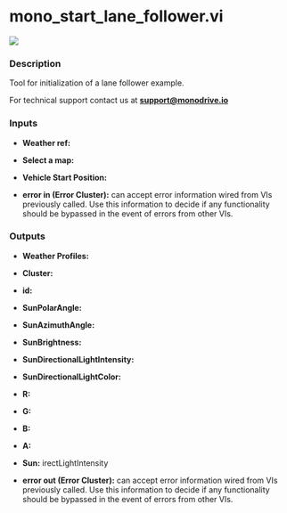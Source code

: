 # mono_start_lane_follower.vi

<p class="img_container">
<img class="lg_img" src="../mono_start_lane_follower.png"/>
</p>

### Description

Tool for initialization of a lane follower example.

For technical support contact us at <b>support@monodrive.io</b> 

### Inputs

- **Weather ref:**   

- **Select a map:**   

- **Vehicle  Start Position:**   

- **error in (Error Cluster):** can accept error information wired from VIs previously called. Use this information to decide if any functionality should be bypassed in the event of errors from other VIs. 

### Outputs

- **Weather Profiles:**   

- **Cluster:**   

- **id:**   

- **SunPolarAngle:**   

- **SunAzimuthAngle:**   

- **SunBrightness:**   

- **SunDirectionalLightIntensity:**   

- **SunDirectionalLightColor:**   

- **R:**   

- **G:**   

- **B:**   

- **A:**   

- **Sun:**  irectLightIntensity 

- **error out (Error Cluster):** can accept error information wired from VIs previously called. Use this information to decide if any functionality should be bypassed in the event of errors from other VIs. 

<p>&nbsp;</p>
